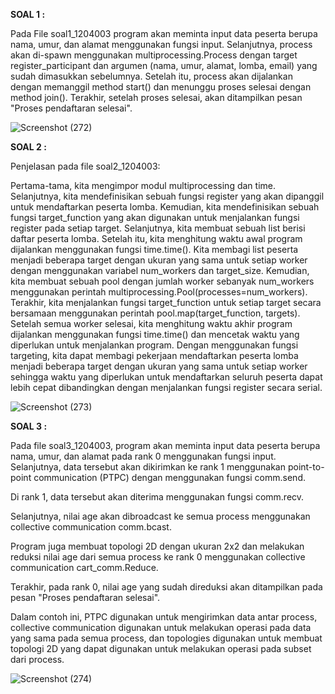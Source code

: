 **SOAL 1 :**

Pada File soal1_1204003  program akan meminta input data peserta berupa nama, umur, dan alamat menggunakan fungsi input. Selanjutnya, process akan di-spawn menggunakan multiprocessing.Process dengan target register_participant dan argumen (nama, umur, alamat, lomba, email) yang sudah dimasukkan sebelumnya.
Setelah itu, process akan dijalankan dengan memanggil method start() dan menunggu proses selesai dengan method join(). Terakhir, setelah proses selesai, akan ditampilkan pesan "Proses pendaftaran selesai".

![Screenshot (272)](https://user-images.githubusercontent.com/74235340/228793917-9556c7b5-9fd2-4f17-b074-c151204e3f4a.png)

**SOAL 2 :**

Penjelasan pada file soal2_1204003:

Pertama-tama, kita mengimpor modul multiprocessing dan time.
Selanjutnya, kita mendefinisikan sebuah fungsi register yang akan dipanggil untuk mendaftarkan peserta lomba.
Kemudian, kita mendefinisikan sebuah fungsi target_function yang akan digunakan untuk menjalankan fungsi register pada setiap target.
Selanjutnya, kita membuat sebuah list berisi daftar peserta lomba.
Setelah itu, kita menghitung waktu awal program dijalankan menggunakan fungsi time.time().
Kita membagi list peserta menjadi beberapa target dengan ukuran yang sama untuk setiap worker dengan menggunakan variabel num_workers dan target_size.
Kemudian, kita membuat sebuah pool dengan jumlah worker sebanyak num_workers menggunakan perintah multiprocessing.Pool(processes=num_workers).
Terakhir, kita menjalankan fungsi target_function untuk setiap target secara bersamaan menggunakan perintah pool.map(target_function, targets).
Setelah semua worker selesai, kita menghitung waktu akhir program dijalankan menggunakan fungsi time.time() dan mencetak waktu yang diperlukan untuk menjalankan program.
Dengan menggunakan fungsi targeting, kita dapat membagi pekerjaan mendaftarkan peserta lomba menjadi beberapa target dengan ukuran yang sama untuk setiap worker sehingga waktu yang diperlukan untuk mendaftarkan seluruh peserta dapat lebih cepat dibandingkan dengan menjalankan fungsi register secara serial.

![Screenshot (273)](https://user-images.githubusercontent.com/74235340/228794967-fef59777-2d3f-45b6-b5a9-9e8295980ae6.png)

**SOAL 3 :**

Pada file soal3_1204003, program akan meminta input data peserta berupa nama, umur, dan alamat pada rank 0 menggunakan fungsi input. Selanjutnya, data tersebut akan dikirimkan ke rank 1 menggunakan point-to-point communication (PTPC) dengan menggunakan fungsi comm.send.

Di rank 1, data tersebut akan diterima menggunakan fungsi comm.recv.

Selanjutnya, nilai age akan dibroadcast ke semua process menggunakan collective communication comm.bcast.

Program juga membuat topologi 2D dengan ukuran 2x2 dan melakukan reduksi nilai age dari semua process ke rank 0 menggunakan collective communication cart_comm.Reduce.

Terakhir, pada rank 0, nilai age yang sudah direduksi akan ditampilkan pada pesan "Proses pendaftaran selesai".

Dalam contoh ini, PTPC digunakan untuk mengirimkan data antar process, collective communication digunakan untuk melakukan operasi pada data yang sama pada semua process, dan topologies digunakan untuk membuat topologi 2D yang dapat digunakan untuk melakukan operasi pada subset dari process.

![Screenshot (274)](https://user-images.githubusercontent.com/74235340/228795779-fbb0453d-f5b1-4093-85a3-b2e485d97088.png)


